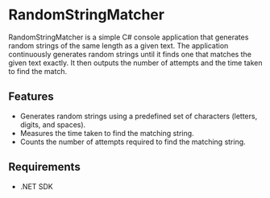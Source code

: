 # RandomStringMatcher

RandomStringMatcher is a simple C# console application that generates random strings of the same length as a given text. The application continuously generates random strings until it finds one that matches the given text exactly. It then outputs the number of attempts and the time taken to find the match.

## Features

- Generates random strings using a predefined set of characters (letters, digits, and spaces).
- Measures the time taken to find the matching string.
- Counts the number of attempts required to find the matching string.

## Requirements

- .NET SDK
